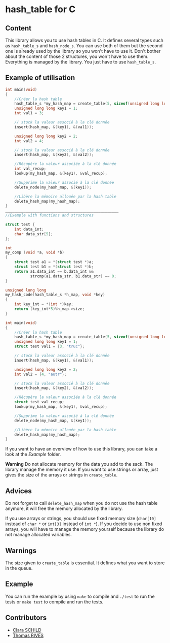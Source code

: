 # hash_table for C

## Content

This library allows you to use hash tables in C. It defines several types such as `hash_table_s` and `hash_node_s`. You can use both of them but the second one is already used by the library so you won't have to use it. Don't bother about the content of those 2 structures, you won't have to use them. Everything is managed by the library. You just have to use `hash_table_s`.

## Example of utilisation

```c
int main(void)
{
	//Créer la hash table
    hash_table_s *my_hash_map = create_table(5, sizeof(unsigned long long), sizeof(int), NULL, NULL);
	unsigned long long key1 = 1;
	int val1 = 3;

	// stock la valeur associé à la clé donnée
	insert(hash_map, &(key1), &(val1));

	unsigned long long key2 = 2;
	int val2 = 4;

	// stock la valeur associé à la clé donnée
	insert(hash_map, &(key2), &(val2));

	//Récupère la valeur associée à la clé donnée
	int val_recup;
	lookup(my_hash_map, &(key1), &val_recup);

	//Supprime la valeur associé à la clé donnée
	delete_node(my_hash_map, &(key1));

	//Libère la mémoire allouée par la hash table
	delete_hash_map(my_hash_map);
}
__________________________________________________
//Exemple with functions and structures

struct test {
	int data_int;
	char data_str[5];
};

int 
my_comp (void *a, void *b)
{
	struct test a1 = *(struct test *)a;
	struct test b1 = *(struct test *)b;
	return a1.data_int == b.data_int && 
		   strcmp(a1.data_str, b1.data_str) == 0;
}

unsigned long long 
my_hash_code(hash_table_s *h_map, void *key)
{
	int key_int = *(int *)key;
	return (key_int*5)%h_map->size; 
}

int main(void)
{
	//Créer la hash table
    hash_table_s *my_hash_map = create_table(5, sizeof(unsigned long long), sizeof(struct test), my_hash_code, my_comp);
	unsigned long long key1 = 1;
	struct test val1 = {3, "truc"};

	// stock la valeur associé à la clé donnée
	insert(hash_map, &(key1), &(val1));

	unsigned long long key2 = 2;
	int val2 = {4, "autr"};

	// stock la valeur associé à la clé donnée
	insert(hash_map, &(key2), &(val2));

	//Récupère la valeur associée à la clé donnée
	struct test val_recup;
	lookup(my_hash_map, &(key1), &val_recup);

	//Supprime la valeur associé à la clé donnée
	delete_node(my_hash_map, &(key1));

	//Libère la mémoire allouée par la hash table
	delete_hash_map(my_hash_map);
}
```

If you want to have an overview of how to use this library, you can take a look at the *Example* folder.

**Warning** Do not allocate memory for the data you add to the sack. The library manage the memory it use. If you want to use strings or array, just gives the size of the arrays or strings in `create_table`.

## Advices

Do not forget to call `delete_hash_map` when you do not use the hash table anymore, it will free the memory allocated by the library.

If you use arrays or strings, you should use fixed memory size (`char[10]` instead of `char *` or `int[3]` instead of `int *`). If you decide to use non fixed arrays, you will have to manage the memory yourself because the library do not manage allocated variables.

## Warnings

The size given to `create_table` is essential. It defines what you want to store in the queue.

## Example

You can run the example by using `make` to compile and `./test` to run the tests or `make test` to compile and run the tests.


## Contributors
- [Clara SCHILD](https://github.com/cschild)
- [Thomas RIVES](https://github.com/ThomasRives)
